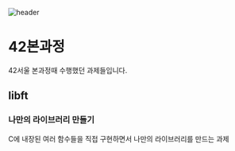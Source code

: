 ![header](https://capsule-render.vercel.app/api?type=wave&color=auto&height=300&section=header&text=42Seoul&fontSize=90)
# 42본과정
42서울 본과정때 수행했던 과제들입니다.

## libft

### 나만의 라이브러리 만들기

C에 내장된 여러 함수들을 직접 구현하면서 나만의 라이브러리를 만드는 과제
